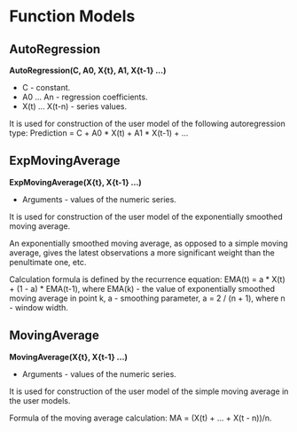 # Function Models

## AutoRegression

**AutoRegression(C, A0, X{t}, A1, X{t-1} ...)**

* C - constant.
* A0 ... An - regression coefficients.
* X(t) ... X(t-n) - series values.

It is used for construction of the user model of the following autoregression type:
Prediction = С + A0 * X(t) + A1 * X(t-1) + ...

## ExpMovingAverage

**ExpMovingAverage(X{t}, X{t-1} ...)**

* Arguments - values of the numeric series.

It is used for construction of the user model of the exponentially smoothed moving average.

An exponentially smoothed moving average, as opposed to a simple moving average, gives the latest observations a more significant weight than the penultimate one, etc.

Calculation formula is defined by the recurrence equation: EMA(t) = a * X(t) + (1 - a) * EMA(t-1), where EMA(k) - the value of exponentially smoothed moving average in point k, a - smoothing parameter, a = 2 / (n + 1), where n - window width.

## MovingAverage

**MovingAverage(X{t}, X{t-1} ...)**

* Arguments - values of the numeric series.

It is used for construction of the user model of the simple moving average in the user models.

Formula of the moving average calculation:
MA = (X(t) + ... + X(t - n))/n.
